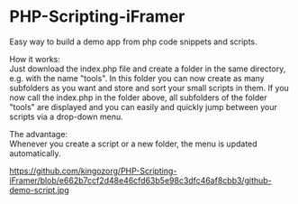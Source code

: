 # PHP-Scripting-iFramer
Easy way to build a demo app from php code snippets and scripts.

How it works: <br>
Just download the index.php file and create a folder in the same directory, e.g. with the name "tools". 
In this folder you can now create as many subfolders as you want and store and sort your small scripts in them. 
If you now call the index.php in the folder above, all subfolders of the folder "tools" are displayed 
and you can easily and quickly jump between your scripts via a drop-down menu. 

The advantage:<br> 
Whenever you create a script or a new folder, the menu is updated automatically. 

https://github.com/kingozorg/PHP-Scripting-iFramer/blob/e662b7ccf2d48e46cfd63b5e98c3dfc46af8cbb3/github-demo-script.jpg

